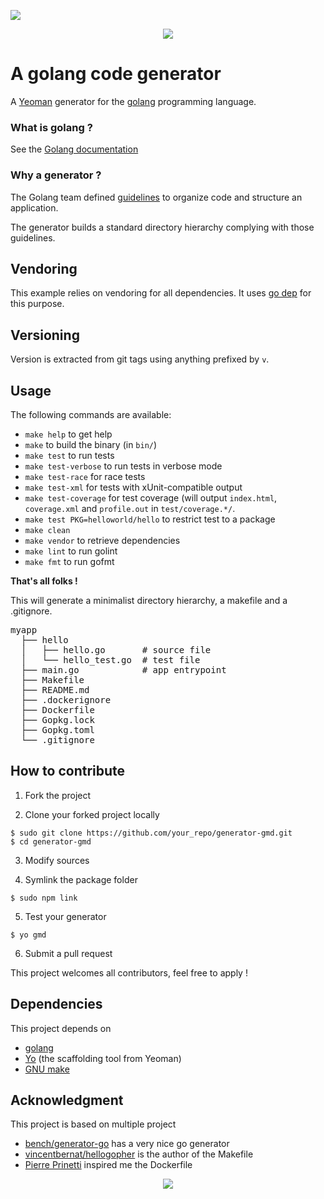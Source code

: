 <a href="https://codeclimate.com/github/abruneau/generator-gmd/maintainability"><img src="https://api.codeclimate.com/v1/badges/b73387d211ce4f09286e/maintainability" /></a>
<p align="center" style="margin-bottom: 20px; width: 100px; margin: auto">
<img src="https://golang.org/doc/gopher/frontpage.png"/>
</p>

# A golang code generator

A [Yeoman](http://yeoman.io) generator for the [golang](http://golang.org/) programming language.

### What is golang ?

See the [Golang documentation](https://golang.org/doc/)

### Why a generator ?

The Golang team defined [guidelines](https://blog.golang.org/organizing-go-code) to organize code and structure an application.

The generator builds a standard directory hierarchy complying with those guidelines.

## Vendoring

This example relies on vendoring for all dependencies. It
uses [go dep](https://github.com/golang/dep) for this purpose.

## Versioning

Version is extracted from git tags using anything prefixed by `v`.


## Usage

The following commands are available:

 - `make help` to get help
 - `make` to build the binary (in `bin/`)
 - `make test` to run tests
 - `make test-verbose` to run tests in verbose mode
 - `make test-race` for race tests
 - `make test-xml` for tests with xUnit-compatible output
 - `make test-coverage` for test coverage (will output `index.html`,
   `coverage.xml` and `profile.out` in `test/coverage.*/`.
 - `make test PKG=helloworld/hello` to restrict test to a package
 - `make clean`
 - `make vendor` to retrieve dependencies
 - `make lint` to run golint
 - `make fmt` to run gofmt

**That's all folks !**


This will generate a minimalist directory hierarchy, a makefile and a .gitignore.

<pre>
myapp
  ├── hello
  │   ├── hello.go       # source file
  │   └── hello_test.go  # test file
  ├── main.go            # app entrypoint
  ├── Makefile
  ├── README.md
  ├── .dockerignore
  ├── Dockerfile
  ├── Gopkg.lock
  ├── Gopkg.toml
  └── .gitignore
</pre>


## How to contribute


1. Fork the project

2. Clone your forked project locally

```
$ sudo git clone https://github.com/your_repo/generator-gmd.git
$ cd generator-gmd
```

3. Modify sources

4. Symlink the package folder

```
$ sudo npm link
```

5. Test your generator

```
$ yo gmd
```

6. Submit a pull request

This project welcomes all contributors, feel free to apply !

## Dependencies

This project depends on

* [golang](http://golang.org/)
* [Yo](https://github.com/yeoman/yo) (the scaffolding tool from Yeoman)
* [GNU make](https://www.gnu.org/software/make/manual/make.html)


## Acknowledgment

This project is based on multiple project
* [bench/generator-go](https://github.com/bench/generator-go) has a very nice go generator
* [vincentbernat/hellogopher](https://github.com/vincentbernat/hellogopher) is the author of the Makefile
* [Pierre Prinetti](https://medium.com/@pierreprinetti/the-go-dockerfile-d5d43af9ee3c) inspired me the Dockerfile

<p align="center" style="margin-bottom: 20px; width: 100px; margin: auto">
<img src="http://talks.golang.org/2014/go4gophers/gopherswim.jpg"/>
</p>
